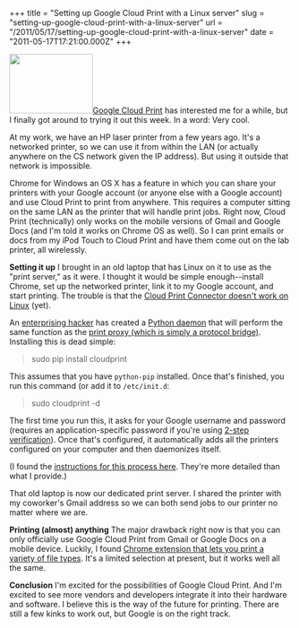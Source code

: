 +++
title = "Setting up Google Cloud Print with a Linux server"
slug = "setting-up-google-cloud-print-with-a-linux-server"
url = "/2011/05/17/setting-up-google-cloud-print-with-a-linux-server"
date = "2011-05-17T17:21:00.000Z"
+++

<a href="http://code.google.com/apis/cloudprint/docs/overview.html"><img alt="" src="https://s3.amazonaws.com/scnay-images/globalconstant/google-cloud-print.png" title="Google Cloud Print" class="alignright" width="149" height="106" /></a><a href="http://code.google.com/apis/cloudprint/docs/overview.html">Google Cloud Print</a> has interested me for a while, but I finally got around to trying it out this week. In a word: Very cool.

At my work, we have an HP laser printer from a few years ago. It's a networked printer, so we can use it from within the LAN (or actually anywhere on the CS network given the IP address). But using it outside that network is impossible.

Chrome for Windows an OS X has a feature in which you can share your printers with your Google account (or anyone else with a Google account) and use Cloud Print to print from anywhere. This requires a computer sitting on the same LAN as the printer that will handle print jobs. Right now, Cloud Print (technically) only works on the mobile versions of Gmail and Google Docs (and I'm told it works on Chrome OS as well). So I can print emails or docs from my iPod Touch to Cloud Print and have them come out on the lab printer, all wirelessly.

<strong>Setting it up</strong>
I brought in an old laptop that has Linux on it to use as the "print server," as it were. I thought it would be simple enough--install Chrome, set up the networked printer, link it to my Google account, and start printing. The trouble is that the <a href="http://www.google.com/landing/cloudprint/win-enable.html">Cloud Print Connector doesn't work on Linux</a> (yet).

An <a href="https://github.com/armooo">enterprising hacker</a> has created a <a href="https://github.com/armooo/cloudprint">Python daemon</a> that will perform the same function as the <a href="http://www.chromium.org/developers/design-documents/google-cloud-print-proxy-design">print proxy (which is simply a protocol bridge)</a>. Installing this is dead simple:

<blockquote>sudo pip install cloudprint</blockquote>

This assumes that you have <code>python-pip</code> installed. Once that's finished, you run this command (or add it to <code>/etc/init.d</code>:

<blockquote>sudo cloudprint -d</blockquote>

The first time you run this, it asks for your Google username and password (requires an application-specific password if you're using <a href="http://www.google.com/support/accounts/bin/static.py?page=guide.cs&guide=1056283&topic=1056284">2-step verification</a>). Once that's configured, it automatically adds all the printers configured on your computer and then daemonizes itself.

(I found the <a href="http://blog.nguyenvq.com/2011/05/12/google-cloudprint-on-linux/">instructions for this process here</a>. They're more detailed than what I provide.)

That old laptop is now our dedicated print server. I shared the printer with my coworker's Gmail address so we can both send jobs to our printer no matter where we are.

<strong>Printing (almost) anything</strong>
The major drawback right now is that you can only officially use Google Cloud Print from Gmail or Google Docs on a mobile device. Luckily, I found <a href="https://chrome.google.com/webstore/detail/ffaifmgpcdjedlffbhenaloimajbdkfg#">Chrome extension that lets you print a variety of file types</a>. It's a limited selection at present, but it works well all the same.

<strong>Conclusion</strong>
I'm excited for the possibilities of Google Cloud Print. And I'm excited to see more vendors and developers integrate it into their hardware and software. I believe this is the way of the future for printing. There are still a few kinks to work out, but Google is on the right track.